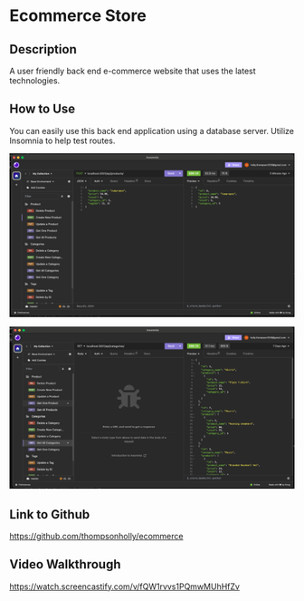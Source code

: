 # Ecommerce Store

## Description

A user friendly back end e-commerce website that uses the latest technologies.

## How to Use

You can easily use this back end application using a database server. Utilize Insomnia to help test routes.

![screenshot](./images/createproducts.png)

![screenshot](./images/categories.png)

## Link to Github

https://github.com/thompsonholly/ecommerce

## Video Walkthrough

https://watch.screencastify.com/v/fQW1rvvs1PQmwMUhHfZv



